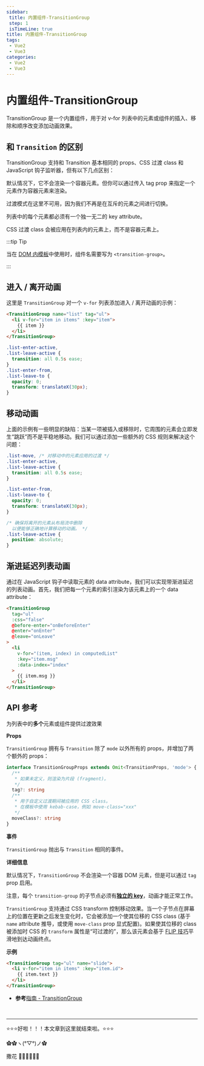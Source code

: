 ```yaml
---
sidebar: 
 title: 内置组件-TransitionGroup
 step: 1
 isTimeLine: true
title: 内置组件-TransitionGroup
tags:
 - Vue2
 - Vue3
categories:
 - Vue2
 - Vue3
---
```


# 内置组件-TransitionGroup
TransitionGroup 是一个内置组件，用于对 v-for 列表中的元素或组件的插入、移除和顺序改变添加动画效果。

## 和 `Transition` 的区别

TransitionGroup 支持和 Transition 基本相同的 props、CSS 过渡 class 和 JavaScript 钩子监听器，但有以下几点区别：

默认情况下，它不会渲染一个容器元素。但你可以通过传入 tag prop 来指定一个元素作为容器元素来渲染。

过渡模式在这里不可用，因为我们不再是在互斥的元素之间进行切换。

列表中的每个元素都必须有一个独一无二的 key attribute。

CSS 过渡 class 会被应用在列表内的元素上，而不是容器元素上。



:::tip Tip

当在 [DOM 内模板](https://cn.vuejs.org/guide/essentials/component-basics.html#in-dom-template-parsing-caveats)中使用时，组件名需要写为 `<transition-group>`。

:::

## 进入 / 离开动画

这里是 `TransitionGroup` 对一个 `v-for` 列表添加进入 / 离开动画的示例：

```html
<TransitionGroup name="list" tag="ul">
  <li v-for="item in items" :key="item">
    {{ item }}
  </li>
</TransitionGroup>
```

```css
.list-enter-active,
.list-leave-active {
  transition: all 0.5s ease;
}
.list-enter-from,
.list-leave-to {
  opacity: 0;
  transform: translateX(30px);
}
```

## 移动动画

上面的示例有一些明显的缺陷：当某一项被插入或移除时，它周围的元素会立即发生“跳跃”而不是平稳地移动。我们可以通过添加一些额外的 CSS 规则来解决这个问题：

```css
.list-move, /* 对移动中的元素应用的过渡 */
.list-enter-active,
.list-leave-active {
  transition: all 0.5s ease;
}

.list-enter-from,
.list-leave-to {
  opacity: 0;
  transform: translateX(30px);
}

/* 确保将离开的元素从布局流中删除
  以便能够正确地计算移动的动画。 */
.list-leave-active {
  position: absolute;
}
```

## 渐进延迟列表动画

通过在 JavaScript 钩子中读取元素的 data attribute，我们可以实现带渐进延迟的列表动画。首先，我们把每一个元素的索引渲染为该元素上的一个 data attribute：

```html
<TransitionGroup
  tag="ul"
  :css="false"
  @before-enter="onBeforeEnter"
  @enter="onEnter"
  @leave="onLeave"
>
  <li
    v-for="(item, index) in computedList"
    :key="item.msg"
    :data-index="index"
  >
    {{ item.msg }}
  </li>
</TransitionGroup>
```

## API 参考

为列表中的**多个**元素或组件提供过渡效果

**Props**

`TransitionGroup` 拥有与 `Transition` 除了 `mode` 以外所有的 props，并增加了两个额外的 props：

```ts
interface TransitionGroupProps extends Omit<TransitionProps, 'mode'> {
  /**
   * 如果未定义，则渲染为片段 (fragment)。
   */
  tag?: string
  /**
   * 用于自定义过渡期间被应用的 CSS class。
   * 在模板中使用 kebab-case，例如 move-class="xxx"
   */
  moveClass?: string
}
```

**事件**

`TransitionGroup` 抛出与 `Transition` 相同的事件。

**详细信息**

默认情况下，`TransitionGroup` 不会渲染一个容器 DOM 元素，但是可以通过 `tag` prop 启用。

注意，每个 `transition-group` 的子节点必须有[**独立的 key**](https://cn.vuejs.org/guide/essentials/list.html#maintaining-state-with-key)，动画才能正常工作。

`TransitionGroup` 支持通过 CSS transform 控制移动效果。当一个子节点在屏幕上的位置在更新之后发生变化时，它会被添加一个使其位移的 CSS class (基于 `name` attribute 推导，或使用 `move-class` prop 显式配置)。如果使其位移的 class 被添加时 CSS 的 `transform` 属性是“可过渡的”，那么该元素会基于 [FLIP 技巧](https://aerotwist.com/blog/flip-your-animations/)平滑地到达动画终点。

**示例**

```html
<TransitionGroup tag="ul" name="slide">
  <li v-for="item in items" :key="item.id">
    {{ item.text }}
  </li>
</TransitionGroup>
```

- **参考**[指南 - TransitionGroup](https://cn.vuejs.org/guide/built-ins/transition-group.html)



<br/>

<hr />

⭐️⭐️⭐️好啦！！！本文章到这里就结束啦。⭐️⭐️⭐️

✿✿ヽ(°▽°)ノ✿

撒花 🌸🌸🌸🌸🌸🌸
